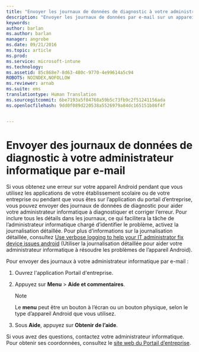 ```yaml
---
title: "Envoyer les journaux de données de diagnostic à votre administrateur informatique par e-mail | Microsoft Intune"
description: "Envoyer les journaux de données par e-mail sur un appareil Android"
keywords: 
author: barlan
ms.author: barlan
manager: angrobe
ms.date: 09/21/2016
ms.topic: article
ms.prod: 
ms.service: microsoft-intune
ms.technology: 
ms.assetid: 85c868e7-8d63-480c-9770-4e99614a5c94
ROBOTS: NOINDEX,NOFOLLOW
ms.reviewer: arnab
ms.suite: ems
translationtype: Human Translation
ms.sourcegitcommit: 6be7193a5f04768a59b5c73fb9c2f51241156ada
ms.openlocfilehash: 9dd0f089d220538a5526979a84dc165151b86f4f


---
```



# Envoyer des journaux de données de diagnostic à votre administrateur informatique par e-mail

Si vous obtenez une erreur sur votre appareil Android pendant que vous utilisez les applications de votre établissement scolaire ou de votre entreprise ou pendant que vous êtes sur l’application du portail d’entreprise, vous pouvez envoyer des journaux de données de diagnostic pour aider votre administrateur informatique à diagnostiquer et corriger l’erreur. Pour inclure tous les détails dans les journaux, ce qui facilitera la tâche de l’administrateur informatique chargé d’identifier le problème, activez la journalisation détaillée. Pour plus d’informations sur la journalisation détaillée, consultez [Use verbose logging to help your IT administrator fix device issues android](use-verbose-logging-to-help-your-it-administrator-fix-device-issues-android.md) (Utiliser la journalisation détaillée pour aider votre administrateur informatique à résoudre les problèmes de l’appareil Android).

Pour envoyer des journaux à votre administrateur informatique par e-mail :

1.  Ouvrez l'application Portail d'entreprise.

2.  Appuyez sur **Menu** &gt;  **Aide et commentaires**.

    > [!NOTE]
    > Le **menu** peut être un bouton à l’écran ou un bouton physique, selon le type d’appareil Android que vous utilisez.

3.  Sous **Aide**, appuyez sur **Obtenir de l’aide**.

Si vous avez des questions, contactez votre administrateur informatique. Pour obtenir ses coordonnées, consultez le [site web du Portail d’entreprise](http://portal.manage.microsoft.com).



<!--HONumber=Oct16_HO2-->


